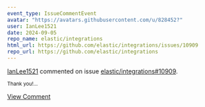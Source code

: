 ```yaml
---
event_type: IssueCommentEvent
avatar: "https://avatars.githubusercontent.com/u/828452?"
user: IanLee1521
date: 2024-09-05
repo_name: elastic/integrations
html_url: https://github.com/elastic/integrations/issues/10909
repo_url: https://github.com/elastic/integrations
---
```


<a href='https://github.com/IanLee1521' target='_blank'>IanLee1521</a> commented on issue <a href='https://github.com/elastic/integrations/issues/10909' target='_blank'>elastic/integrations#10909</a>.

<small>Thank you!...</small>

<a href='https://github.com/elastic/integrations/issues/10909' target='_blank'>View Comment</a>